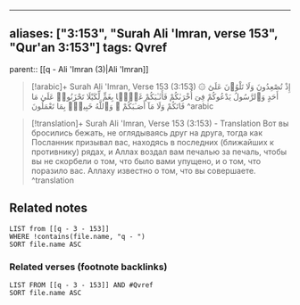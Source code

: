 
---
aliases: ["3:153", "Surah Ali 'Imran, verse 153", "Qur'an 3:153"]
tags: Qvref
---

parent:: [[q - Ali 'Imran (3)|Ali 'Imran]]

> [!arabic]+ Surah Ali 'Imran, Verse 153 (3:153)
> <span class="quran-arabic">۞ إِذْ تُصْعِدُونَ وَلَا تَلْوُۥنَ عَلَىٰٓ أَحَدٍ وَٱلرَّسُولُ يَدْعُوكُمْ فِىٓ أُخْرَىٰكُمْ فَأَثَـٰبَكُمْ غَمًّۢا بِغَمٍّ لِّكَيْلَا تَحْزَنُوا۟ عَلَىٰ مَا فَاتَكُمْ وَلَا مَآ أَصَـٰبَكُمْ ۗ وَٱللَّهُ خَبِيرٌۢ بِمَا تَعْمَلُونَ</span>
^arabic

> [!translation]+ Surah Ali 'Imran, Verse 153 (3:153) - Translation
> Вот вы бросились бежать, не оглядываясь друг на друга, тогда как Посланник призывал вас, находясь в последних (ближайших к противнику) рядах, и Аллах воздал вам печалью за печаль, чтобы вы не скорбели о том, что было вами упущено, и о том, что поразило вас. Аллаху известно о том, что вы совершаете.
^translation



## Related notes
```dataview
LIST from [[q - 3 - 153]]
WHERE !contains(file.name, "q - ")
SORT file.name ASC
```

### Related verses (footnote backlinks)
```dataview
LIST FROM [[q - 3 - 153]] AND #Qvref
SORT file.name ASC
```

